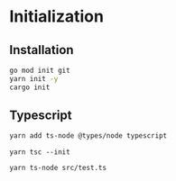# Initialization

## Installation

```bash
go mod init git
yarn init -y
cargo init
```

## Typescript
    
```bash
yarn add ts-node @types/node typescript
```

```
yarn tsc --init
```

```
yarn ts-node src/test.ts
```
